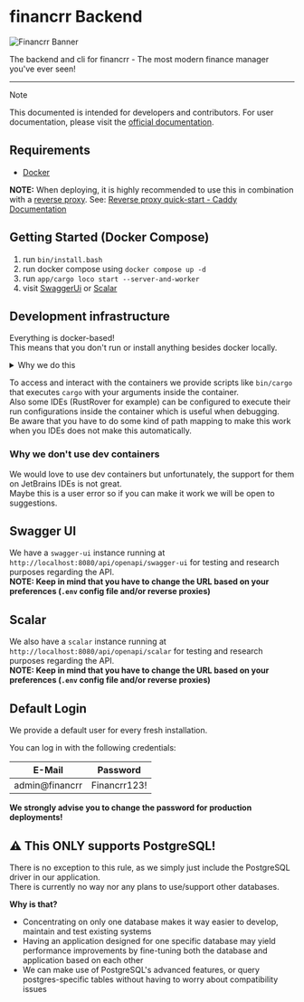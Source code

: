 # financrr Backend


![](../resources/Logo/banner_light_bg.png "Financrr Banner")

The backend and cli for financrr - The most modern finance manager you've ever seen!

---

> [!NOTE]
> This documented is intended for developers and contributors.
> For user documentation, please visit the [official documentation](https://financrr.github.io/financrr-app/docs/).

## Requirements

- [Docker](https://www.docker.com/)

**NOTE:** When deploying, it is highly recommended to use this in combination with
a [reverse proxy](https://www.cloudflare.com/learning/cdn/glossary/reverse-proxy/#:~:text=A%20reverse%20proxy%20is%20a,security%2C%20performance%2C%20and%20reliability.).
See: [Reverse proxy quick-start - Caddy Documentation](https://caddyserver.com/docs/quick-starts/reverse-proxy)

## Getting Started (Docker Compose)

1. run `bin/install.bash`
2. run docker compose using `docker compose up -d`
3. run `app/cargo loco start --server-and-worker`
4. visit [SwaggerUi](http://localhost:8080/api/openapi/swagger-ui) or [Scalar](http://localhost:8080/api/openapi/scalar)

## Development infrastructure

Everything is docker-based!  
This means that you don't run or install anything besides docker locally.

<details>
<summary>Why we do this</summary>

- **Consistency**: Every developer has the same environment, no matter what OS they are using
- **Isolation**: You don't have to worry about dependencies on your local machine
- **Control**: We can better control what Versions, CLIs etc. are used

</details>

To access and interact with the containers we provide scripts like `bin/cargo` that executes `cargo` with your arguments
inside the container.  
Also some IDEs (RustRover for example) can be configured to execute their run configurations inside the container which
is useful when debugging.  
Be aware that you have to do some kind of path mapping to make this work when you IDEs does not make this automatically.

### Why we don't use dev containers

We would love to use dev containers but unfortunately, the support for them on JetBrains IDEs is not great.  
Maybe this is a user error so if you can make it work we will be open to suggestions.

## Swagger UI

We have a `swagger-ui` instance running at `http://localhost:8080/api/openapi/swagger-ui` for testing and research
purposes
regarding the API.  
**NOTE: Keep in mind that you have to change the URL based on your preferences (`.env` config file and/or reverse
proxies)**

## Scalar

We also have a `scalar` instance running at `http://localhost:8080/api/openapi/scalar` for testing and research purposes
regarding the API.  
**NOTE: Keep in mind that you have to change the URL based on your preferences (`.env` config file and/or reverse
proxies)**

## Default Login

We provide a default user for every fresh installation.

You can log in with the following credentials:

| E-Mail         | Password     |
|----------------|--------------|
| admin@financrr | Financrr123! |

**We strongly advise you to change the password for production deployments!**

## ⚠️ This ONLY supports PostgreSQL!

There is no exception to this rule, as we simply just include the PostgreSQL driver in our application.  
There is currently no way nor any plans to use/support other databases.

**Why is that?**

- Concentrating on only one database makes it way easier to develop, maintain and test existing systems
- Having an application designed for one specific database may yield performance improvements by fine-tuning both the
  database and application based on each other
- We can make use of PostgreSQL's advanced features, or query postgres-specific tables without having to worry about
  compatibility issues
